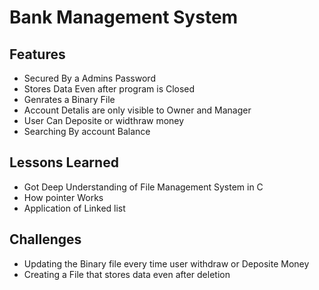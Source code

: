 #  Bank Management System

## Features

- Secured By a Admins Password
- Stores Data Even after program is Closed
- Genrates a Binary File 
- Account Detalis are only visible to Owner and Manager
- User Can Deposite or widthraw money
- Searching By account Balance


## Lessons Learned

- Got Deep Understanding of File Management System in C
- How pointer Works
- Application of Linked list

## Challenges

- Updating the Binary file every time user withdraw or Deposite Money
- Creating a File that stores data even after deletion 

